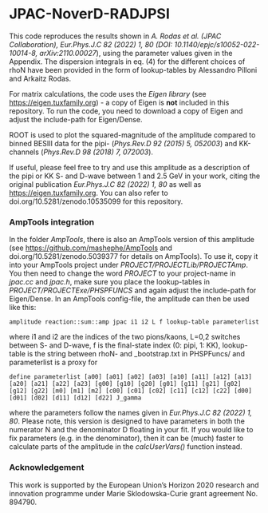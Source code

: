 # JPAC-NoverD-RADJPSI

This code reproduces the results shown in *A. Rodas et al. (JPAC Collaboration), Eur.Phys.J.C 82 (2022) 1, 80 (DOI: 10.1140/epjc/s10052-022-10014-8, arXiv:2110.00027*), using the parameter values given in the Appendix.
The dispersion integrals in eq. (4) for the different choices of rhoN have been provided in the form of lookup-tables by Alessandro Pilloni and Arkaitz Rodas.

For matrix calculations, the code uses the *Eigen library* (see https://eigen.tuxfamily.org) - a copy of Eigen is **not** included in this repository. To run the code, you need to download a copy of Eigen and adjust the include-path for Eigen/Dense.

ROOT is used to plot the squared-magnitude of the amplitude compared to binned BESIII data for the pipi- (*Phys.Rev.D 92 (2015) 5, 052003*) and KK-channels (*Phys.Rev.D 98 (2018) 7, 072003*).

If useful, please feel free to try and use this amplitude as a description of the pipi or KK S- and D-wave between 1 and 2.5 GeV in your work, citing the original publication *Eur.Phys.J.C 82 (2022) 1, 80* as well as https://eigen.tuxfamily.org.
You can also refer to doi.org/10.5281/zenodo.10535099 for this repository.

### AmpTools integration
In the folder *AmpTools*, there is also an AmpTools version of this amplitude (see https://github.com/mashephe/AmpTools and doi.org/10.5281/zenodo.5039377 for details on AmpTools). To use it, copy it into your AmpTools project under *PROJECT/PROJECTLib/PROJECTAmp*. You then need to change the word *PROJECT* to your project-name in *jpac.cc* and *jpac.h*, make sure you place the lookup-tables in *PROJECT/PROJECTExe/PHSPFUNCS* and again adjust the include-path for Eigen/Dense.
In an AmpTools config-file, the amplitude can then be used like this:
```
amplitude reaction::sum::amp jpac i1 i2 L f lookup-table parameterlist
```
where i1 and i2 are the indices of the two pions/kaons, L=0,2 switches between S- and D-wave, f is the final-state index (0: pipi, 1: KK), lookup-table is the string between rhoN- and _bootstrap.txt in PHSPFuncs/ and parameterlist is a proxy for
```
define parameterlist [a00] [a01] [a02] [a03] [a10] [a11] [a12] [a13] [a20] [a21] [a22] [a23] [g00] [g10] [g20] [g01] [g11] [g21] [g02] [g12] [g22] [m0] [m1] [m2] [c00] [c01] [c02] [c11] [c12] [c22] [d00] [d01] [d02] [d11] [d12] [d22] J_gamma
```
where the parameters follow the names given in *Eur.Phys.J.C 82 (2022) 1, 80*.
Please note, this version is designed to have parameters in both the numerator N and the denominator D floating in your fit. If you would like to fix parameters (e.g. in the denominator), then it can be (much) faster to calculate parts of the amplitude in the *calcUserVars()* function instead.

### Acknowledgement
This work is supported by the European Union’s Horizon 2020 research and innovation programme under Marie Sklodowska-Curie grant agreement No. 894790.
